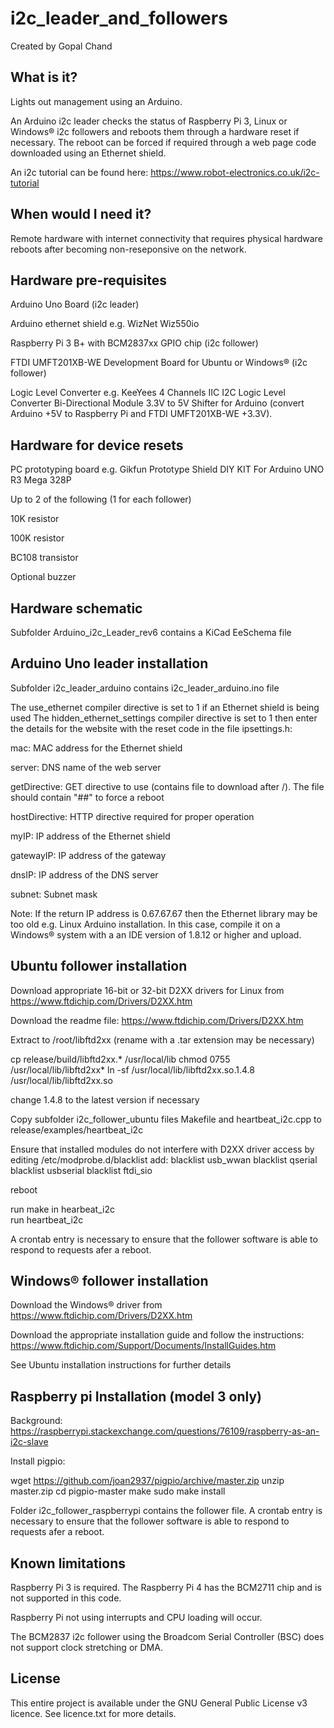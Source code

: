 # i2c_leader_and_followers
Created by Gopal Chand

## What is it?
Lights out management using an Arduino. 

An Arduino i2c leader checks the status of Raspberry Pi 3, Linux or Windows® i2c followers and reboots them through a hardware reset if necessary. The reboot can be forced if required through a web page code downloaded using an Ethernet shield.

An i2c tutorial can be found here: https://www.robot-electronics.co.uk/i2c-tutorial

## When would I need it?
Remote hardware with internet connectivity that requires physical hardware reboots after becoming non-reseponsive on the network.

## Hardware pre-requisites
Arduino Uno Board (i2c leader)

Arduino ethernet shield e.g. WizNet Wiz550io

Raspberry Pi 3 B+ with BCM2837xx GPIO chip (i2c follower)

FTDI UMFT201XB-WE Development Board for Ubuntu or Windows® (i2c follower)

Logic Level Converter e.g. KeeYees 4 Channels IIC I2C Logic Level Converter Bi-Directional Module 3.3V to 5V Shifter for Arduino (convert Arduino +5V to Raspberry Pi and FTDI UMFT201XB-WE +3.3V).

## Hardware for device resets
PC prototyping board e.g. Gikfun Prototype Shield DIY KIT For Arduino UNO R3 Mega 328P

Up to 2 of the following (1 for each follower)

  10K resistor
  
  100K resistor
  
  BC108 transistor
  
Optional buzzer

## Hardware schematic

Subfolder Arduino_i2c_Leader_rev6 contains a KiCad EeSchema file

## Arduino Uno leader installation

Subfolder i2c_leader_arduino contains i2c_leader_arduino.ino file

The use_ethernet compiler directive is set to 1 if an Ethernet shield is being used
The hidden_ethernet_settings compiler directive is set to 1 then enter the details for the website with the reset code in the file ipsettings.h:

mac: MAC address for the Ethernet shield

server: DNS name of the web server

getDirective: GET directive to use (contains file to download after /). The file should contain "##" to force a reboot

hostDirective: HTTP directive required for proper operation

myIP: IP address of the Ethernet shield

gatewayIP: IP address of the gateway

dnsIP: IP address of the DNS server

subnet: Subnet mask

Note: If the return IP address is 0.67.67.67 then the Ethernet library may be too old e.g. Linux Arduino installation. In this case, compile it on a Windows® system with a an IDE version of 1.8.12 or higher and upload.

## Ubuntu follower installation
Download appropriate 16-bit or 32-bit D2XX drivers for Linux from https://www.ftdichip.com/Drivers/D2XX.htm

Download the readme file: https://www.ftdichip.com/Drivers/D2XX.htm

Extract to /root/libftd2xx (rename with a .tar extension may be necessary)

cp release/build/libftd2xx.* /usr/local/lib
chmod 0755 /usr/local/lib/libftd2xx*
ln -sf /usr/local/lib/libftd2xx.so.1.4.8 /usr/local/lib/libftd2xx.so

change 1.4.8 to the latest version if necessary

Copy subfolder i2c_follower_ubuntu files Makefile and heartbeat_i2c.cpp to release/examples/heartbeat_i2c

Ensure that installed modules do not interfere with D2XX driver access by editing /etc/modprobe.d/blacklist
add:
blacklist usb_wwan
blacklist qserial
blacklist usbserial
blacklist ftdi_sio

reboot

run make in hearbeat_i2c  
run heartbeat_i2c

A crontab entry is necessary to ensure that the follower software is able to respond to requests afer a reboot.

## Windows® follower installation
Download the Windows® driver from https://www.ftdichip.com/Drivers/D2XX.htm

Download the appropriate installation guide and follow the instructions: https://www.ftdichip.com/Support/Documents/InstallGuides.htm

See Ubuntu installation instructions for further details

## Raspberry pi Installation (model 3 only)
Background: https://raspberrypi.stackexchange.com/questions/76109/raspberry-as-an-i2c-slave

Install pigpio:

wget https://github.com/joan2937/pigpio/archive/master.zip
unzip master.zip
cd pigpio-master
make
sudo make install

Folder i2c_follower_raspberrypi contains the follower file. A crontab entry is necessary to ensure that the follower software is able to respond to requests afer a reboot.

## Known limitations
Raspberry Pi 3 is required. The Raspberry Pi 4 has the BCM2711 chip and is not supported in this code.

Raspberry Pi not using interrupts and CPU loading will occur.

The BCM2837 i2c follower using the Broadcom Serial Controller (BSC) does not support clock stretching or DMA.

## License
This entire project is available under the GNU General Public License v3 licence. See licence.txt for more details.
